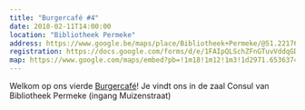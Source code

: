 ```yaml
---
title: "Burgercafé #4"
date: 2018-02-11T14:00:00
location: "Bibliotheek Permeke"
address: https://www.google.be/maps/place/Bibliotheek+Permeke/@51.2217633,4.4189342,17z/data=!3m1!4b1!4m5!3m4!1s0x47c3f7aa7f39e0a9:0x65e9f354c4602dc8!8m2!3d51.22176!4d4.4211282
registration: https://docs.google.com/forms/d/e/1FAIpQLSchZFnGTuvVddqGD65tay2uXX4_aZhFBy391C-2omNWY7Bsow/viewform
map: https://www.google.com/maps/embed?pb=!1m18!1m12!1m3!1d2971.6536374721045!2d4.418510902316786!3d51.22178558853898!2m3!1f0!2f0!3f0!3m2!1i1024!2i768!4f13.1!3m3!1m2!1s0x47c3f7aa7f39e0a9%3A0x65e9f354c4602dc8!2sBibliotheek+Permeke!5e0!3m2!1snl!2sbe!4v1517904724075
---
```

Welkom op ons vierde [Burgercafé](/burgercafe)! Je vindt ons in de zaal Consul van Bibliotheek Permeke (ingang Muizenstraat)
